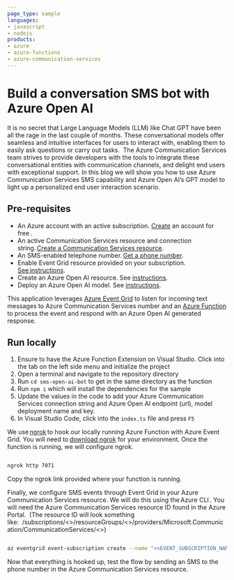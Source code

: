 ```yaml
---
page_type: sample
languages:
- javascript
- nodejs
products:
- azure
- azure-functions
- azure-communication-services
---
```


# Build a conversation SMS bot with Azure Open AI

It is no secret that Large Language Models (LLM) like Chat GPT have been all the rage in the last couple of months. These conversational models offer seamless and intuitive interfaces for users to interact with, enabling them to easily ask questions or carry out tasks.  The Azure Communication Services team strives to provide developers with the tools to integrate these conversational entities with communication channels, and delight end users with exceptional support. In this blog we will show you how to use Azure Communication Services SMS capability and Azure Open AI’s GPT model to light up a personalized end user interaction scenario.

## Pre-requisites

- An Azure account with an active subscription. [Create](https://aka.ms/acs-sms-open-ai-create-azure) an account for free .
- An active Communication Services resource and connection string. [Create a Communication Services resource](https://aka.ms/acs-sms-open-ai-create-resource).
- An SMS-enabled telephone number. [Get a phone number](https://aka.ms/acs-sms-open-ai-get-number).
- Enable Event Grid resource provided on your subscription. [See instructions](https://aka.ms/acs-sms-open-ai-event-sub).
- Create an Azure Open AI resource. See [instructions](https://aka.ms/acs-sms-open-ai-create-open).  
- Deploy an Azure Open AI model. See [instructions](https://aka.ms/acs-sms-open-ai-deploy-model).

This application leverages [Azure Event Grid](https://learn.microsoft.com/azure/event-grid/) to listen for incoming text messages to Azure Communication Services number and an [Azure Function](https://learn.microsoft.com/azure/azure-functions/) to process the event and respond with an Azure Open AI generated response.

## Run locally

1. Ensure to have the Azure Function Extension on Visual Studio. Click into the tab on the left side menu and initialize the project
2. Open a terminal and navigate to the repository directory
3. Run `cd sms-open-ai-bot` to get in the same directory as the function
4. Run `npm i` which will install the dependencies for the sample
5. Update the values in the code to add your Azure Communication Services connection string and Azure Open AI endpoint (url), model deployment name and key.
6. In Visual Studio Code, click into the `index.ts` file and press `F5`

We use [ngrok](https://ngrok.com/) to hook our locally running Azure Function with Azure Event Grid. You will need to [download ngrok](https://ngrok.com/download) for your environment. Once the function is running, we will configure ngrok.

```bash

ngrok http 7071

```

Copy the ngrok link provided where your function is running.

Finally, we configure SMS events through Event Grid in your Azure Communication Services resource. We will do this using the Azure CLI . You will need the Azure Communication Services resource ID found in the Azure Portal.  (The resource ID will look something like:  /subscriptions/<<AZURE SUBSCRIPTION ID>>/resourceGroups/<<RESOURCE GROUP NAME>>/providers/Microsoft.Communication/CommunicationServices/<<RESOURCE NAME>>)

```bash

az eventgrid event-subscription create --name "<<EVENT_SUBSCRIPTION_NAME>>" --endpoint-type webhook --endpoint "<<NGROK URL/runtime/webhooks/EventGrid?functionName=FUNCTION NAME>> " --source-resource-id "<<RESOURCE_ID>>"  --included-event-types Microsoft.Communication.SMSReceived

```

Now that everything is hooked up, test the flow by sending an SMS to the phone number in the Azure Communication Services resource.
